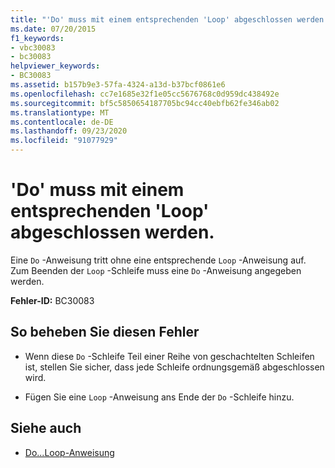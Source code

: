 ```yaml
---
title: "'Do' muss mit einem entsprechenden 'Loop' abgeschlossen werden."
ms.date: 07/20/2015
f1_keywords:
- vbc30083
- bc30083
helpviewer_keywords:
- BC30083
ms.assetid: b157b9e3-57fa-4324-a13d-b37bcf0861e6
ms.openlocfilehash: cc7e1685e32f1e05cc5676768c0d959dc438492e
ms.sourcegitcommit: bf5c5850654187705bc94cc40ebfb62fe346ab02
ms.translationtype: MT
ms.contentlocale: de-DE
ms.lasthandoff: 09/23/2020
ms.locfileid: "91077929"
---
```

# <a name="do-must-end-with-a-matching-loop"></a>'Do' muss mit einem entsprechenden 'Loop' abgeschlossen werden.

Eine `Do` -Anweisung tritt ohne eine entsprechende `Loop` -Anweisung auf. Zum Beenden der `Loop` -Schleife muss eine `Do` -Anweisung angegeben werden.  
  
 **Fehler-ID:** BC30083  
  
## <a name="to-correct-this-error"></a>So beheben Sie diesen Fehler  
  
- Wenn diese `Do` -Schleife Teil einer Reihe von geschachtelten Schleifen ist, stellen Sie sicher, dass jede Schleife ordnungsgemäß abgeschlossen wird.  
  
- Fügen Sie eine `Loop` -Anweisung ans Ende der `Do` -Schleife hinzu.  
  
## <a name="see-also"></a>Siehe auch

- [Do...Loop-Anweisung](../language-reference/statements/do-loop-statement.md)

